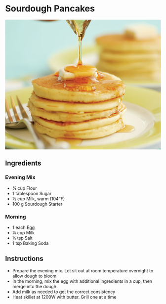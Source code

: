 # Sourdough Pancakes

![Pancakes](img/Pancakes.jpg)

## Ingredients

### Evening Mix

- ¾ cup Flour
- 1 tablespoon Sugar
- ½ cup Milk, warm (104℉)
- 100 g Sourdough Starter

### Morning

- 1 each Egg
- ¼ cup Milk
- ¼ tsp Salt
- 1 tsp Baking Soda

## Instructions

- Prepare the evening mix. Let sit out at room temperature overnight to allow dough to bloom
- In the morning, mix the egg with additional ingredients in a cup, then merge into the dough
- Add milk as needed to get the correct consistency 
- Heat skillet at 1200W with butter. Grill one at a time

<!--
## Notes

> 20231005: Super bubbly mix. Remove baking powder. Last addition of milk can be reduced or eliminated if the sourdough is very active.
>
> 20230726: Success. Very good taste and texture.
> -->
